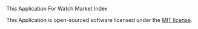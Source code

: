 This Application For Watch Market Index

This Application is open-sourced software licensed under the [MIT license](https://opensource.org/licenses/MIT).

